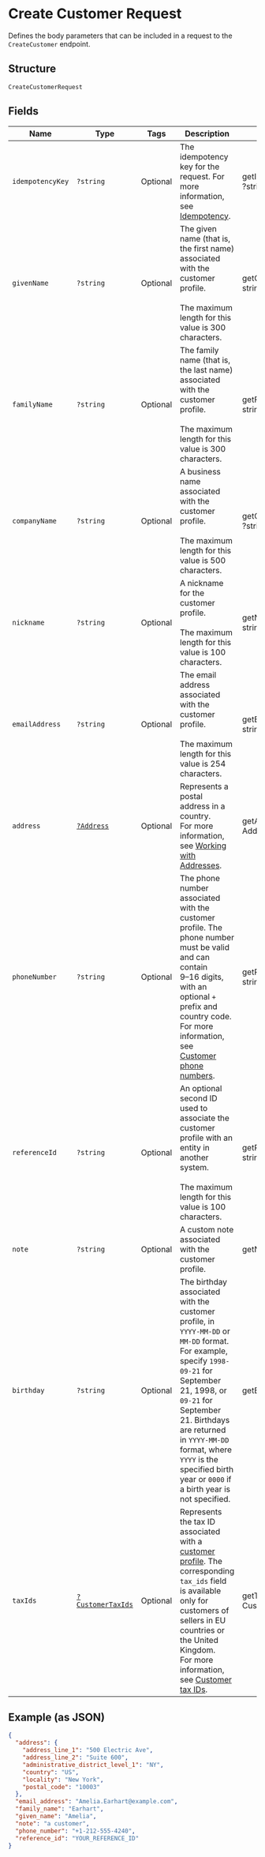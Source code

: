 
# Create Customer Request

Defines the body parameters that can be included in a request to the
`CreateCustomer` endpoint.

## Structure

`CreateCustomerRequest`

## Fields

| Name | Type | Tags | Description | Getter | Setter |
|  --- | --- | --- | --- | --- | --- |
| `idempotencyKey` | `?string` | Optional | The idempotency key for the request.	For more information, see<br>[Idempotency](https://developer.squareup.com/docs/build-basics/common-api-patterns/idempotency). | getIdempotencyKey(): ?string | setIdempotencyKey(?string idempotencyKey): void |
| `givenName` | `?string` | Optional | The given name (that is, the first name) associated with the customer profile.<br><br>The maximum length for this value is 300 characters. | getGivenName(): ?string | setGivenName(?string givenName): void |
| `familyName` | `?string` | Optional | The family name (that is, the last name) associated with the customer profile.<br><br>The maximum length for this value is 300 characters. | getFamilyName(): ?string | setFamilyName(?string familyName): void |
| `companyName` | `?string` | Optional | A business name associated with the customer profile.<br><br>The maximum length for this value is 500 characters. | getCompanyName(): ?string | setCompanyName(?string companyName): void |
| `nickname` | `?string` | Optional | A nickname for the customer profile.<br><br>The maximum length for this value is 100 characters. | getNickname(): ?string | setNickname(?string nickname): void |
| `emailAddress` | `?string` | Optional | The email address associated with the customer profile.<br><br>The maximum length for this value is 254 characters. | getEmailAddress(): ?string | setEmailAddress(?string emailAddress): void |
| `address` | [`?Address`](../../doc/models/address.md) | Optional | Represents a postal address in a country.<br>For more information, see [Working with Addresses](https://developer.squareup.com/docs/build-basics/working-with-addresses). | getAddress(): ?Address | setAddress(?Address address): void |
| `phoneNumber` | `?string` | Optional | The phone number associated with the customer profile. The phone number must be valid and can contain<br>9–16 digits, with an optional `+` prefix and country code. For more information, see<br>[Customer phone numbers](https://developer.squareup.com/docs/customers-api/use-the-api/keep-records#phone-number). | getPhoneNumber(): ?string | setPhoneNumber(?string phoneNumber): void |
| `referenceId` | `?string` | Optional | An optional second ID used to associate the customer profile with an<br>entity in another system.<br><br>The maximum length for this value is 100 characters. | getReferenceId(): ?string | setReferenceId(?string referenceId): void |
| `note` | `?string` | Optional | A custom note associated with the customer profile. | getNote(): ?string | setNote(?string note): void |
| `birthday` | `?string` | Optional | The birthday associated with the customer profile, in `YYYY-MM-DD` or `MM-DD` format. For example,<br>specify `1998-09-21` for September 21, 1998, or `09-21` for September 21. Birthdays are returned in `YYYY-MM-DD`<br>format, where `YYYY` is the specified birth year or `0000` if a birth year is not specified. | getBirthday(): ?string | setBirthday(?string birthday): void |
| `taxIds` | [`?CustomerTaxIds`](../../doc/models/customer-tax-ids.md) | Optional | Represents the tax ID associated with a [customer profile](../../doc/models/customer.md). The corresponding `tax_ids` field is available only for customers of sellers in EU countries or the United Kingdom.<br>For more information, see [Customer tax IDs](https://developer.squareup.com/docs/customers-api/what-it-does#customer-tax-ids). | getTaxIds(): ?CustomerTaxIds | setTaxIds(?CustomerTaxIds taxIds): void |

## Example (as JSON)

```json
{
  "address": {
    "address_line_1": "500 Electric Ave",
    "address_line_2": "Suite 600",
    "administrative_district_level_1": "NY",
    "country": "US",
    "locality": "New York",
    "postal_code": "10003"
  },
  "email_address": "Amelia.Earhart@example.com",
  "family_name": "Earhart",
  "given_name": "Amelia",
  "note": "a customer",
  "phone_number": "+1-212-555-4240",
  "reference_id": "YOUR_REFERENCE_ID"
}
```

